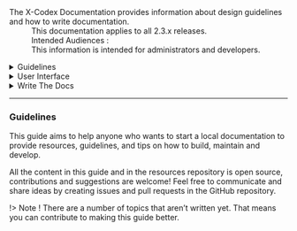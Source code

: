 <dl>
  <dt>The X-Codex Documentation provides information about design guidelines and how to write documentation.</dt>
  <dd><span class="iconify" data-icon="mdi:cube-scan" data-width="18px" data-height="18px"></span> This documentation applies to all 2.3.x releases.</dd>
  <dd><span class="iconify" data-icon="mdi:account-multiple" data-width="18px" data-height="18px"></span> Intended Audiences :</dd>
  <dd>This information is intended for administrators and developers.</dd>
</dl>

<details>
<summary style="cursor: pointer;">Guidelines</summary>

- What are Design Guidelines?
- Installation Guide

</details>

<details>
<summary style="cursor: pointer;">User Interface</summary>

- What is Smarty?
- Render Engine
- Theme & Templates
- Customization
- Personalization

</details>

<details>
<summary style="cursor: pointer;">Write The Docs</summary>

- Why Markdown
- Plugins
- Folder Structure
- Docs Templates

</details>

-----

### Guidelines

This guide aims to help anyone who wants to start a local documentation to provide resources, guidelines, and tips on how to build, maintain and develop.

All the content in this guide and in the resources repository is open source, contributions and suggestions are welcome! Feel free to communicate and share ideas by creating issues and pull requests in the GitHub repository.

!> Note ! There are a number of topics that aren’t written yet. That means you can contribute to making this guide better.
